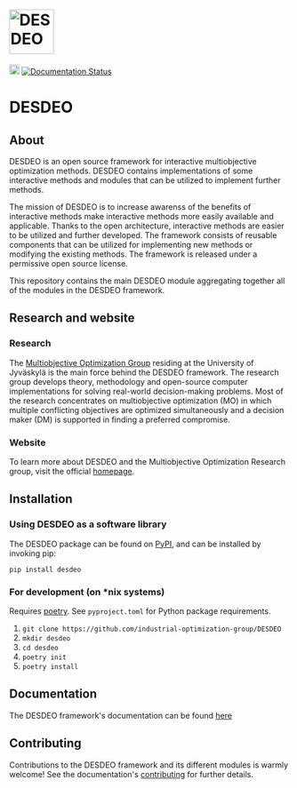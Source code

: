 # <img alt="DESDEO" src="https://github.com/industrial-optimization-group/DESDEO/blob/migrate-to-new/assets/desdeo_logo.png" height="80">

<a href="https://badge.fury.io/py/desdeo"><img src="https://badge.fury.io/py/desdeo.svg" alt="Available on PyPI" height="18"></a>
<a href="https://desdeo.readthedocs.io/en/latest/?badge=latest"><img alt="Documentation Status" src="https://readthedocs.org/projects/desdeo/badge/?version=latest"></a>

# DESDEO

## About

DESDEO is an open source framework for interactive multiobjective
optimization methods. DESDEO contains implementations of some interactive
methods and modules that can be utilized to implement further methods.

The mission of DESDEO is to increase awarenss of the benefits of interactive
methods make interactive methods more easily available and applicable. Thanks
to the open architecture, interactive methods are easier to be utilized and
further developed. The framework consists of reusable components that can be
utilized for implementing new methods or modifying the existing methods. The
framework is released under a permissive open source license.

This repository contains the main DESDEO module aggregating together all of
the modules in the DESDEO framework.

## Research and website

### Research

The [Multiobjective Optimization Group](http://www.mit.jyu.fi/optgroup/)
residing at the University of Jyväskylä is the main force behind the DESDEO
framework. The research group develops theory, methodology and open-source
computer implementations for solving real-world decision-making problems.
Most of the research concentrates on multiobjective optimization (MO) in
which multiple conflicting objectives are optimized simultaneously and a
decision maker (DM) is supported in finding a preferred compromise.

### Website

To learn more about DESDEO and the Multiobjective Optimization Research
group, visit the official [homepage](desdeo.it.jyu.fi).

## Installation

### Using DESDEO as a software library

The DESDEO package can be found on [PyPI](https://pypi.org/project/desdeo/), and can be installed by invoking pip:

`pip install desdeo`

### For development (on \*nix systems)

Requires [poetry](https://python-poetry.org/). See `pyproject.toml` for Python package requirements.

1. `git clone https://github.com/industrial-optimization-group/DESDEO`
2. `mkdir desdeo`
3. `cd desdeo`
4. `poetry init`
5. `poetry install`

## Documentation

The DESDEO framework's documentation can be found [here](https://desdeo.readthedocs.io/en/latest/)

## Contributing

Contributions to the DESDEO framework and its different modules is warmly welcome! See the documentation's [contributing](https://desdeo.readthedocs.io/en/migrate-to-new/contributing.html) for further details.
